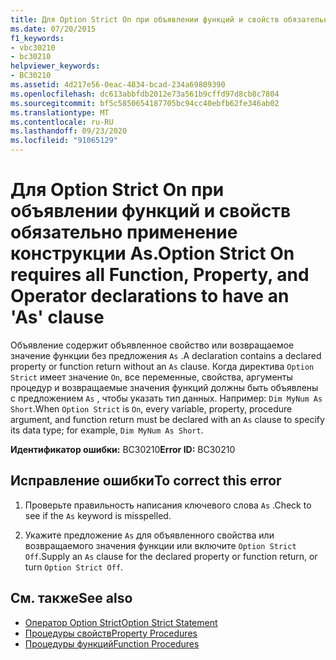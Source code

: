 ```yaml
---
title: Для Option Strict On при объявлении функций и свойств обязательно применение конструкции As.
ms.date: 07/20/2015
f1_keywords:
- vbc30210
- bc30210
helpviewer_keywords:
- BC30210
ms.assetid: 4d217e56-0eac-4834-bcad-234a69809390
ms.openlocfilehash: dc613abbfdb2012e73a561b9cffd97d8cb8c7804
ms.sourcegitcommit: bf5c5850654187705bc94cc40ebfb62fe346ab02
ms.translationtype: MT
ms.contentlocale: ru-RU
ms.lasthandoff: 09/23/2020
ms.locfileid: "91065129"
---
```

# <a name="option-strict-on-requires-all-function-property-and-operator-declarations-to-have-an-as-clause"></a><span data-ttu-id="4b008-102">Для Option Strict On при объявлении функций и свойств обязательно применение конструкции As.</span><span class="sxs-lookup"><span data-stu-id="4b008-102">Option Strict On requires all Function, Property, and Operator declarations to have an 'As' clause</span></span>

<span data-ttu-id="4b008-103">Объявление содержит объявленное свойство или возвращаемое значение функции без предложения `As` .</span><span class="sxs-lookup"><span data-stu-id="4b008-103">A declaration contains a declared property or function return without an `As` clause.</span></span> <span data-ttu-id="4b008-104">Когда директива `Option Strict` имеет значение `On`, все переменные, свойства, аргументы процедур и возвращаемые значения функций должны быть объявлены с предложением `As` , чтобы указать тип данных. Например: `Dim MyNum As Short`.</span><span class="sxs-lookup"><span data-stu-id="4b008-104">When `Option Strict` is `On`, every variable, property, procedure argument, and function return must be declared with an `As` clause to specify its data type; for example, `Dim MyNum As Short`.</span></span>  
  
 <span data-ttu-id="4b008-105">**Идентификатор ошибки:** BC30210</span><span class="sxs-lookup"><span data-stu-id="4b008-105">**Error ID:** BC30210</span></span>  
  
## <a name="to-correct-this-error"></a><span data-ttu-id="4b008-106">Исправление ошибки</span><span class="sxs-lookup"><span data-stu-id="4b008-106">To correct this error</span></span>  
  
1. <span data-ttu-id="4b008-107">Проверьте правильность написания ключевого слова `As` .</span><span class="sxs-lookup"><span data-stu-id="4b008-107">Check to see if the `As` keyword is misspelled.</span></span>  
  
2. <span data-ttu-id="4b008-108">Укажите предложение `As` для объявленного свойства или возвращаемого значения функции или включите `Option Strict Off`.</span><span class="sxs-lookup"><span data-stu-id="4b008-108">Supply an `As` clause for the declared property or function return, or turn `Option Strict Off`.</span></span>  
  
## <a name="see-also"></a><span data-ttu-id="4b008-109">См. также</span><span class="sxs-lookup"><span data-stu-id="4b008-109">See also</span></span>

- [<span data-ttu-id="4b008-110">Оператор Option Strict</span><span class="sxs-lookup"><span data-stu-id="4b008-110">Option Strict Statement</span></span>](../language-reference/statements/option-strict-statement.md)
- [<span data-ttu-id="4b008-111">Процедуры свойств</span><span class="sxs-lookup"><span data-stu-id="4b008-111">Property Procedures</span></span>](../programming-guide/language-features/procedures/property-procedures.md)
- [<span data-ttu-id="4b008-112">Процедуры функций</span><span class="sxs-lookup"><span data-stu-id="4b008-112">Function Procedures</span></span>](../programming-guide/language-features/procedures/function-procedures.md)
